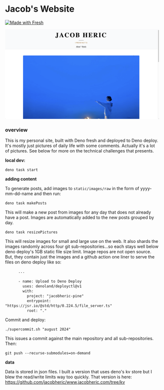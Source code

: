 # Jacob's Website

[![Made with Fresh](https://fresh.deno.dev/fresh-badge.svg)](https://fresh.deno.dev)

![](./screenshot.png)

### overview

This is my personal site, built with Deno fresh and deployed to Deno deploy.
It's mostly just pictures of daily life with some comments. Actually it's a lot
of pictures. See below for more on the technical challenges that presents.

**local dev:**

```
deno task start
```

**adding content**

To generate posts, add images to `static/images/raw` in the form of
yyyy-mm-dd-name and then run:

```
deno task makePosts
```

This will make a new post from images for any day that does not already have a
post. Images are automatically added to the new posts grouped by day.

```
deno task resizePictures
```

This will resize images for small and large use on the web. It also shards the
images randomly across four git sub-repositories...so each stays well below deno
deploy's 1GB static file size limit. Image repos are not open source. But, they
contain just the images and a github action one liner to serve the files on deno
deploy like so:

```
      ...

      - name: Upload to Deno Deploy
        uses: denoland/deployctl@v1
        with:
          project: "jacobheric-pine"
          entrypoint: "https://jsr.io/@std/http/0.224.5/file_server.ts"
          root: "."
```

Commit and deploy:

```
./supercommit.sh "august 2024"
```

This issues a commit against the main repository and all sub-repositories. Then:

```
git push --recurse-submodules=on-demand
```

**data**

Data is stored in json files. I built a version that uses deno's kv store but I
blew the read/write limits way too quickly. That version is here:
https://github.com/jacobheric/www.jacobheric.com/tree/kv
